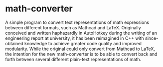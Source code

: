 # math-converter

A simple program to convert text representations of math expressions between different formats, such as Mathcad and LaTeX. Originally conceived and written haphazardly in AutoHotkey during the writing of an engineering report at university, it has been reimagined in C++ with since-obtained knowledge to achieve greater code quality and improved modularity. While the original could only convert from Mathcad to LaTeX, the intention for the new math-converter is to be able to convert back and forth between several different plain-text representations of math.